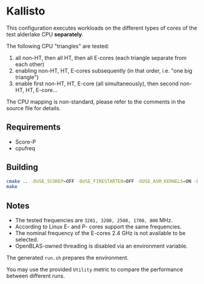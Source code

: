 # Kallisto
This configuration executes workloads on the different types of cores of the test alderlake CPU **separately**.

The following CPU "triangles" are tested:

1. all non-HT, then all HT, then all E-cores (each triangle separate from each other)
2. enabling non-HT, HT, E-cores subsequently (in that order, i.e. "one big triangle")
3. enable first non-HT, HT, E-core (all simultaneously), then second non-HT, HT, E-core...

The CPU mapping is non-standard, please refer to the comments in the source file for details.

## Requirements
- Score-P
- cpufreq

## Building

```bash
cmake .. -DUSE_SCOREP=OFF -DUSE_FIRESTARTER=OFF -DUSE_ASM_KERNELS=ON -DCMAKE_BUILD_TYPE=RelWithDebInfo
make
```

## Notes
- The tested frequencies are `3201, 3200, 2500, 1700, 800` MHz.
- According to Linux E- and P- cores support the same frequencies.
- The nominal frequency of the E-cores 2.4 GHz is not available to be selected.
- OpenBLAS-owned threading is disabled via an environment variable.

The generated `run.sh` prepares the environment.

You may use the provided `Utility` metric to compare the performance between different runs.
